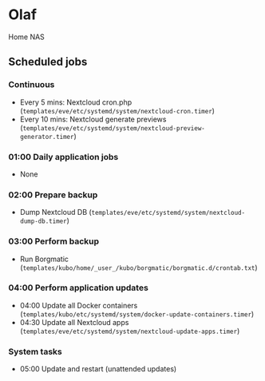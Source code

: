 # Olaf

Home NAS

## Scheduled jobs

### Continuous

- Every 5 mins: Nextcloud cron.php (`templates/eve/etc/systemd/system/nextcloud-cron.timer`)
- Every 10 mins: Nextcloud generate previews (`templates/eve/etc/systemd/system/nextcloud-preview-generator.timer`)

### 01:00 Daily application jobs

- None

### 02:00 Prepare backup

- Dump Nextcloud DB (`templates/eve/etc/systemd/system/nextcloud-dump-db.timer`)

### 03:00 Perform backup

- Run Borgmatic (`templates/kubo/home/_user_/kubo/borgmatic/borgmatic.d/crontab.txt`)

### 04:00 Perform application updates

- 04:00 Update all Docker containers (`templates/kubo/etc/systemd/system/docker-update-containers.timer`)
- 04:30 Update all Nextcloud apps (`templates/eve/etc/systemd/system/nextcloud-update-apps.timer`)

### System tasks

- 05:00 Update and restart (unattended updates)
